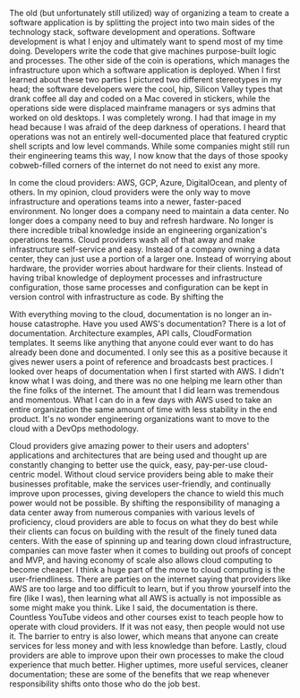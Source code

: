 The old (but unfortunately still utilized) way of organizing a team to create a software application is by splitting the project into two main sides of the technology stack, software development and operations. Software development is what I enjoy and ultimately want to spend most of my time doing. Developers write the code that give machines purpose-built logic and processes. The other side of the coin is operations, which manages the infrastructure upon which a software application is deployed. When I first learned about these two parties I pictured two different stereotypes in my head; the software developers were the cool, hip, Silicon Valley types that drank coffee all day and coded on a Mac covered in stickers, while the operations side were displaced mainframe managers or sys admins that worked on old desktops. I was completely wrong. I had that image in my head because I was afraid of the deep darkness of operations. I heard that operations was not an entirely well-documented place that featured cryptic shell scripts and low level commands. While some companies might still run their engineering teams this way, I now know that the days of those spooky cobweb-filled corners of the internet do not need to exist any more.

In come the cloud providers: AWS, GCP, Azure, DigitalOcean, and plenty of others. In my opinion, cloud providers were the only way to move infrastructure and operations teams into a newer, faster-paced environment. No longer does a company need to maintain a data center. No longer does a company need to buy and refresh hardware. No longer is there incredible tribal knowledge inside an engineering organization's operations teams. Cloud providers wash all of that away and make infrastructure self-service and easy. Instead of a company owning a data center, they can just use a portion of a larger one. Instead of worrying about hardware, the provider worries about hardware for their clients. Instead of having tribal knowledge of deployment processes and infrastructure configuration, those same processes and configuration can be kept in version control with infrastructure as code. By shifting the 

With everything moving to the cloud, documentation is no longer an in-house catastrophe. Have you used AWS's documentation? There is a lot of documentation. Architecture examples, API calls, CloudFormation templates. It seems like anything that anyone could ever want to do has already been done and documented. I only see this as a positive because it gives newer users a point of reference and broadcasts best practices. I looked over heaps of documentation when I first started with AWS. I didn't know what I was doing, and there was no one helping me learn other than the fine folks of the internet. The amount that I did learn was tremendous and momentous. What I can do in a few days with AWS used to take an entire organization the same amount of time with less stability in the end product. It's no wonder engineering organizations want to move to the cloud with a DevOps methodology. 

Cloud providers give amazing power to their users and adopters' applications and architectures that are being used and thought up are constantly changing to better use the quick, easy, pay-per-use cloud-centric model. Without cloud service providers being able to make their businesses profitable, make the services user-friendly, and continually improve upon processes, giving developers the chance to wield this much power would not be possible. By shifting the responsibility of managing a data center away from numerous companies with various levels of proficiency, cloud providers are able to focus on what they do best while their clients can focus on building with the result of the finely tuned data centers. With the ease of spinning up and tearing down cloud infrastructure, companies can move faster when it comes to building out proofs of concept and MVP, and having economy of scale also allows cloud computing to become cheaper. I think a huge part of the move to cloud computing is the user-friendliness. There are parties on the internet saying that providers like AWS are too large and too difficult to learn, but if you throw yourself into the fire (like I was), then learning what all AWS is actually is not impossible as some might make you think. Like I said, the documentation is there. Countless YouTube videos and other courses exist to teach people how to operate with cloud providers. If it was not easy, then people would not use it. The barrier to entry is also lower, which means that anyone can create services for less money and with less knowledge than before. Lastly, cloud providers are able to improve upon their own processes to make the cloud experience that much better. Higher uptimes, more useful services, cleaner documentation; these are some of the benefits that we reap whenever responsibility shifts onto those who do the job best.
